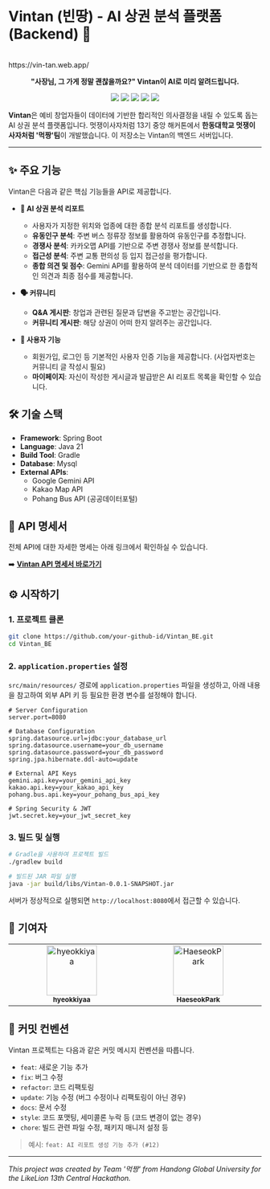 
# Vintan (빈땅) - AI 상권 분석 플랫폼 (Backend) 🚀

<br>
https://vin-tan.web.app/
</br>

<p align="center">
  <strong>"사장님, 그 가게 정말 괜찮을까요?" Vintan이 AI로 미리 알려드립니다.</strong>
</p>

<p align="center">
    <img src="https://img.shields.io/badge/Spring%20Boot-6DB33F?style=for-the-badge&logo=spring-boot&logoColor=white">
    <img src="https://img.shields.io/badge/Java-007396?style=for-the-badge&logo=java&logoColor=white">
    <img src="https://img.shields.io/badge/Gradle-02303A?style=for-the-badge&logo=gradle&logoColor=white">
    <img src="https://img.shields.io/badge/Git-F05032?style=for-the-badge&logo=git&logoColor=white">
    <img src="https://img.shields.io/badge/Github%20Actions-2088FF?style=for-the-badge&logo=github-actions&logoColor=white">
</p>

**Vintan**은 예비 창업자들이 데이터에 기반한 합리적인 의사결정을 내릴 수 있도록 돕는 AI 상권 분석 플랫폼입니다. 멋쟁이사자처럼 13기 중앙 해커톤에서 **한동대학교 멋쟁이사자처럼 '먹짱'팀**이 개발했습니다. 이 저장소는 Vintan의 백엔드 서버입니다.

---

## ✨ 주요 기능

Vintan은 다음과 같은 핵심 기능들을 API로 제공합니다.

*   **🤖 AI 상권 분석 리포트**
    *   사용자가 지정한 위치와 업종에 대한 종합 분석 리포트를 생성합니다.
    *   **유동인구 분석**: 주변 버스 정류장 정보를 활용하여 유동인구를 추정합니다.
    *   **경쟁사 분석**: 카카오맵 API를 기반으로 주변 경쟁사 정보를 분석합니다.
    *   **접근성 분석**: 주변 교통 편의성 등 입지 접근성을 평가합니다.
    *   **종합 의견 및 점수**: Gemini API를 활용하여 분석 데이터를 기반으로 한 종합적인 의견과 최종 점수를 제공합니다.

*   **🗣️ 커뮤니티**
    *   **Q&A 게시판**: 창업과 관련된 질문과 답변을 주고받는 공간입니다.
    *   **커뮤니티 게시판**: 해당 상권이 어떠 한지 알려주는 공간입니다.

*   **👤 사용자 기능**
    *   회원가입, 로그인 등 기본적인 사용자 인증 기능을 제공합니다. (사업자번호는 커뮤니티 글 작성시 필요)
    *   **마이페이지**: 자신이 작성한 게시글과 발급받은 AI 리포트 목록을 확인할 수 있습니다.

## 🛠️ 기술 스택

*   **Framework**: Spring Boot
*   **Language**: Java 21
*   **Build Tool**: Gradle
*   **Database**: Mysql
*   **External APIs**:
    *   Google Gemini API
    *   Kakao Map API
    *   Pohang Bus API (공공데이터포털)

## 📖 API 명세서

전체 API에 대한 자세한 명세는 아래 링크에서 확인하실 수 있습니다.

➡️ **[Vintan API 명세서 바로가기](./api_명세서.md)**

## ⚙️ 시작하기

### 1. 프로젝트 클론

```bash
git clone https://github.com/your-github-id/Vintan_BE.git
cd Vintan_BE
```

### 2. `application.properties` 설정

`src/main/resources/` 경로에 `application.properties` 파일을 생성하고, 아래 내용을 참고하여 외부 API 키 등 필요한 환경 변수를 설정해야 합니다.

```properties
# Server Configuration
server.port=8080

# Database Configuration
spring.datasource.url=jdbc:your_database_url
spring.datasource.username=your_db_username
spring.datasource.password=your_db_password
spring.jpa.hibernate.ddl-auto=update

# External API Keys
gemini.api.key=your_gemini_api_key
kakao.api.key=your_kakao_api_key
pohang.bus.api.key=your_pohang_bus_api_key

# Spring Security & JWT
jwt.secret.key=your_jwt_secret_key
```

### 3. 빌드 및 실행

```bash
# Gradle을 사용하여 프로젝트 빌드
./gradlew build

# 빌드된 JAR 파일 실행
java -jar build/libs/Vintan-0.0.1-SNAPSHOT.jar
```

서버가 정상적으로 실행되면 `http://localhost:8080`에서 접근할 수 있습니다.

## 🤝 기여자

<table>
  <tbody>
    <tr>
      <td align="center" valign="top" width="14.28%"><a href="https://github.com/hyeokkiyaa"><img src="https://avatars.githubusercontent.com/u/122941953?v=4" width="100px;" alt="hyeokkiyaa"/><br /><sub><b>hyeokkiyaa</b></sub></a><br /></td>
      <td align="center" valign="top" width="14.28%"><a href="https://github.com/HaeseokPark"><img src="https://avatars.githubusercontent.com/u/122941953?v=4" width="100px;" alt="HaeseokPark"/><br /><sub><b>HaeseokPark</b></sub></a><br /></td>
    </tr>
  </tbody>
</table>

## 📝 커밋 컨벤션

Vintan 프로젝트는 다음과 같은 커밋 메시지 컨벤션을 따릅니다.

*   `feat`: 새로운 기능 추가
*   `fix`: 버그 수정
*   `refactor`: 코드 리팩토링
*   `update`: 기능 수정 (버그 수정이나 리팩토링이 아닌 경우)
*   `docs`: 문서 수정
*   `style`: 코드 포맷팅, 세미콜론 누락 등 (코드 변경이 없는 경우)
*   `chore`: 빌드 관련 파일 수정, 패키지 매니저 설정 등

> 예시: `feat: AI 리포트 생성 기능 추가 (#12)`

---

*This project was created by Team '먹짱' from Handong Global University for the LikeLion 13th Central Hackathon.*
